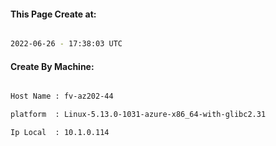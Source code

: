 
   
#### This Page Create at:

```bash

2022-06-26 - 17:38:03 UTC

```

#### Create By Machine:

```bash

Host Name : fv-az202-44

platform  : Linux-5.13.0-1031-azure-x86_64-with-glibc2.31

Ip Local  : 10.1.0.114

```

